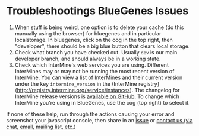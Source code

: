 # Troubleshootings BlueGenes Issues

1. When stuff is being weird, one option is to delete your cache (do this manually using the browser) for bluegenes and in particular localstorage. In bluegenes, click on the cog in the top right, then "developer", there should be a big blue button that clears local storage.
2. Check what branch you have checked out. Usually `dev` is our main developer branch, and should always be in a working state.
3. Check which InterMine's web services you are using. Different InterMines may or may not be running the most recent version of InterMine. You can view a list of InterMines and their current version under the key `intermine_version` in the (InterMine registry](http://registry.intermine.org/service/instances). The changelog for InterMine release versions is [available on GitHub](https://github.com/intermine/intermine/releases). To change which InterMine you're using in BlueGenes, use the cog (top right) to select it. 

If none of these help, run through the actions causing your error and screenshot your javascript console, then share in an [issue](https://github.com/intermine/bluegenes/issues) or [contact us (via chat, email, mailing list, etc.)](http://intermine.readthedocs.io/en/latest/about/contact-us/)

